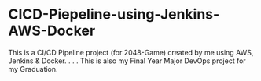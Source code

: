 # CICD-Piepeline-using-Jenkins-AWS-Docker
This is a CI/CD Pipeline project (for 2048-Game) created by me using AWS, Jenkins &amp; Docker.
.
.
.
This is also my Final Year Major DevOps project for my Graduation.
